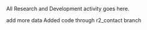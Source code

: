 All Research and Development activity goes here.

add more data
Added code through r2_contact branch